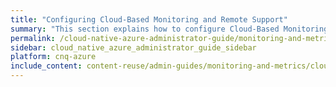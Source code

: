 ```yaml
---
title: "Configuring Cloud-Based Monitoring and Remote Support"
summary: "This section explains how to configure Cloud-Based Monitoring and Remote Support for your Qumulo cluster."
permalink: /cloud-native-azure-administrator-guide/monitoring-and-metrics/configuring-cloud-based-monitoring-remote-support.html
sidebar: cloud_native_azure_administrator_guide_sidebar
platform: cnq-azure
include_content: content-reuse/admin-guides/monitoring-and-metrics/cloud-based-monitoring-remote-support.md
---
```

